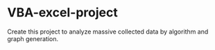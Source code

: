 # VBA-excel-project
Create this project to analyze massive collected data by algorithm and graph generation.
